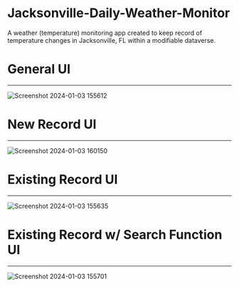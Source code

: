 # Jacksonville-Daily-Weather-Monitor
A weather (temperature) monitoring app created to keep record of temperature changes in Jacksonville, FL within a modifiable dataverse.
# General UI
-----
![Screenshot 2024-01-03 155612](https://github.com/XZot1K/Jacksonville-Daily-Weather-Monitor/assets/16107830/cb11a055-cab8-41b4-987f-e95c9fe9a902)
# New Record UI
-----
![Screenshot 2024-01-03 160150](https://github.com/XZot1K/Jacksonville-Daily-Weather-Monitor/assets/16107830/c59ac066-5897-4bf8-adf6-a23f519c5eff)
# Existing Record UI
-----
![Screenshot 2024-01-03 155635](https://github.com/XZot1K/Jacksonville-Daily-Weather-Monitor/assets/16107830/03659f17-a08f-4a49-9f9b-19374eb9f751)
# Existing Record w/ Search Function UI
-----
![Screenshot 2024-01-03 155701](https://github.com/XZot1K/Jacksonville-Daily-Weather-Monitor/assets/16107830/3f1cf874-6d30-41cb-ba75-f7ccdf63f3e6)
